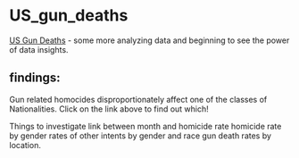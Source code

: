 # US_gun_deaths

[US Gun Deaths](https://github.com/Lew-Flauta/US_gun_deaths) - some more analyzing data and beginning to see the power of data insights. 

## findings:

Gun related homocides disproportionately affect one of the classes of Nationalities. Click on the link above to find out which!

Things to investigate link between month and homicide rate homicide rate by gender rates of other intents by gender and race gun death rates by location.

